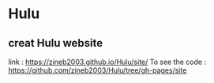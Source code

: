 # Hulu
## creat Hulu website
link : https://zineb2003.github.io/Hulu/site/
To see the code : https://github.com/zineb2003/Hulu/tree/gh-pages/site
